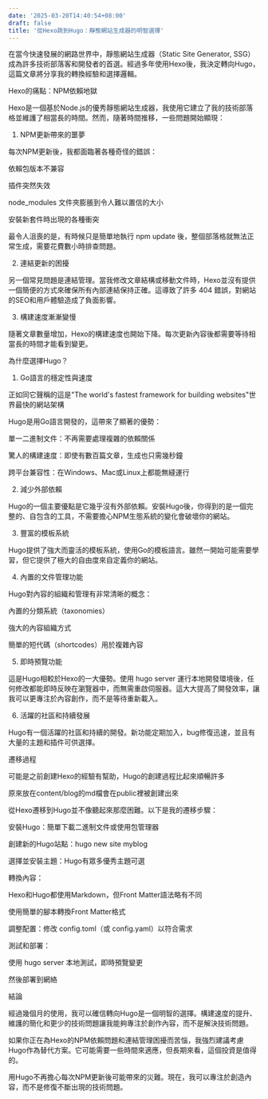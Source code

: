 ```yaml
---
date: '2025-03-20T14:40:54+08:00'
draft: false
title: '從Hexo跳到Hugo：靜態網站生成器的明智選擇'
---
```


在當今快速發展的網路世界中，靜態網站生成器（Static Site Generator, SSG）成為許多技術部落客和開發者的首選。經過多年使用Hexo後，我決定轉向Hugo，這篇文章將分享我的轉換經驗和選擇邏輯。

Hexo的痛點：NPM依賴地獄

Hexo是一個基於Node.js的優秀靜態網站生成器，我使用它建立了我的技術部落格並維護了相當長的時間。然而，隨著時間推移，一些問題開始顯現：

1. NPM更新帶來的噩夢

每次NPM更新後，我都面臨著各種奇怪的錯誤：

依賴包版本不兼容

插件突然失效

node_modules 文件夾膨脹到令人難以置信的大小

安裝新套件時出現的各種衝突

最令人沮喪的是，有時候只是簡單地執行 npm update 後，整個部落格就無法正常生成，需要花費數小時排查問題。

2. 連結更新的困擾

另一個常見問題是連結管理。當我修改文章結構或移動文件時，Hexo並沒有提供一個簡便的方式來確保所有內部連結保持正確。這導致了許多 404 錯誤，對網站的SEO和用戶體驗造成了負面影響。

3. 構建速度漸漸變慢

隨著文章數量增加，Hexo的構建速度也開始下降。每次更新內容後都需要等待相當長的時間才能看到變更。

為什麼選擇Hugo？

1. Go語言的穩定性與速度

正如同它聲稱的這是"The world's fastest framework for building websites"世界最快的網站架構

Hugo是用Go語言開發的，這帶來了顯著的優勢：

單一二進制文件：不再需要處理複雜的依賴關係

驚人的構建速度：即使有數百篇文章，生成也只需幾秒鐘

跨平台兼容性：在Windows、Mac或Linux上都能無縫運行

2. 減少外部依賴

Hugo的一個主要優點是它幾乎沒有外部依賴。安裝Hugo後，你得到的是一個完整的、自包含的工具，不需要擔心NPM生態系統的變化會破壞你的網站。

3. 豐富的模板系統

Hugo提供了強大而靈活的模板系統，使用Go的模板語言。雖然一開始可能需要學習，但它提供了極大的自由度來自定義你的網站。

4. 內置的文件管理功能

Hugo對內容的組織和管理有非常清晰的概念：

內置的分類系統（taxonomies）

強大的內容組織方式

簡單的短代碼（shortcodes）用於複雜內容

5. 即時預覽功能

這是Hugo相較於Hexo的一大優勢。使用 hugo server 運行本地開發環境後，任何修改都能即時反映在瀏覽器中，而無需重啟伺服器。這大大提高了開發效率，讓我可以更專注於內容創作，而不是等待重新載入。

6. 活躍的社區和持續發展

Hugo有一個活躍的社區和持續的開發。新功能定期加入，bug修復迅速，並且有大量的主題和插件可供選擇。

遷移過程

可能是之前創建Hexo的經驗有幫助，Hugo的創建過程比起來順暢許多

原來放在content/blog的md檔會在public裡被創建出來

從Hexo遷移到Hugo並不像聽起來那麼困難。以下是我的遷移步驟：

安裝Hugo：簡單下載二進制文件或使用包管理器

創建新的Hugo站點：hugo new site myblog

選擇並安裝主題：Hugo有眾多優秀主題可選

轉換內容：

Hexo和Hugo都使用Markdown，但Front Matter語法略有不同

使用簡單的腳本轉換Front Matter格式

調整配置：修改 config.toml（或 config.yaml）以符合需求

測試和部署：

使用 hugo server 本地測試，即時預覽變更

然後部署到網絡

結論

經過幾個月的使用，我可以確信轉向Hugo是一個明智的選擇。構建速度的提升、維護的簡化和更少的技術問題讓我能夠專注於創作內容，而不是解決技術問題。

如果你正在為Hexo的NPM依賴問題和連結管理困擾而苦惱，我強烈建議考慮Hugo作為替代方案。它可能需要一些時間來適應，但長期來看，這個投資是值得的。

用Hugo不再擔心每次NPM更新後可能帶來的災難。現在，我可以專注於創造內容，而不是修復不斷出現的技術問題。